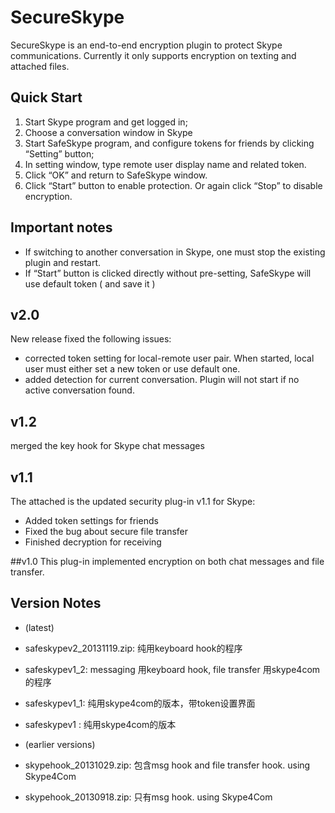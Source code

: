 # SecureSkype
SecureSkype is an end-to-end encryption plugin to protect Skype communications. Currently it only supports encryption on texting and attached files.


## Quick Start
1. Start Skype program and get logged in;
2. Choose a conversation window in Skype
3. Start SafeSkype program, and configure tokens for friends by clicking “Setting” button;
4. In setting window, type remote user display name and related token. 
5. Click “OK” and return to SafeSkype window. 
6. Click “Start” button to enable protection. Or again click “Stop” to disable encryption.


## Important notes 
-	If switching to another conversation in Skype, one must stop the existing plugin and restart.
-	If “Start” button is clicked directly without pre-setting, SafeSkype will use default token ( and save it ) 



## v2.0
New release fixed the following issues:
-	corrected token setting for local-remote user pair. When started, local user must either set a new token or use default one.
-	added detection for current conversation. Plugin will not start if no active conversation found.


## v1.2
merged the key hook for Skype chat messages


## v1.1
The attached is the updated security plug-in v1.1 for Skype:
-	Added token settings for friends
-	Fixed the bug about secure file transfer
-	Finished decryption for receiving


##v1.0
This plug-in implemented encryption on both chat messages and file transfer.


## Version Notes
- (latest)
- safeskypev2_20131119.zip:  纯用keyboard hook的程序
- safeskypev1_2: messaging 用keyboard hook, file transfer 用skype4com的程序
- safeskypev1_1: 纯用skype4com的版本，带token设置界面
- safeskypev1  : 纯用skype4com的版本

- (earlier versions)
- skypehook_20131029.zip:   包含msg hook and file transfer hook. using Skype4Com
- skypehook_20130918.zip:   只有msg hook. using Skype4Com

